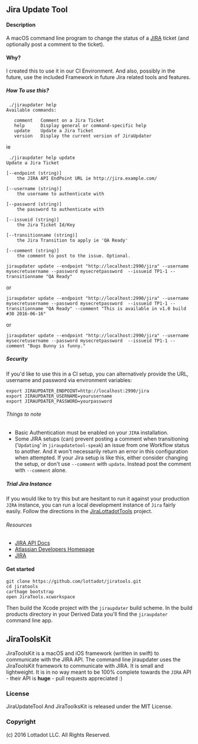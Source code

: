 ## Jira Update Tool

#### Description 

A macOS command line program to change the status of a [JIRA](https://www.atlassian.com/software/jira) ticket (and optionally post a comment to the ticket).

#### Why?

I created this to use it in our CI Environment. And also, possibly in the future, use the included Framework in future Jira related tools and features.

##### How To use this?

```
 ./jiraupdater help
Available commands:

   comment   Comment on a Jira Ticket
   help      Display general or command-specific help
   update    Update a Jira Ticket
   version   Display the current version of JiraUpdater
```

ie 

```
 ./jiraupdater help update
Update a Jira Ticket

[--endpoint (string)]
	the JIRA API EndPoint URL ie http://jira.example.com/

[--username (string)]
	the username to authenticate with

[--password (string)]
	the password to authenticate with

[--issueid (string)]
	the Jira Ticket Id/Key

[--transitionname (string)]
	the Jira Transition to apply ie 'QA Ready'

[--comment (string)]
	the comment to post to the issue. Optional.
```

```
jiraupdater update --endpoint "http://localhost:2990/jira" --username mysecretusername --password mysecretpassword  --issueid TP1-1 --transitionname "QA Ready"
``` 
or

```
jiraupdater update --endpoint "http://localhost:2990/jira" --username mysecretusername --password mysecretpassword  --issueid TP1-1 --transitionname "QA Ready" --comment "This is available in v1.0 build #30 2016-06-16"
``` 
or

```
jiraupdater update --endpoint "http://localhost:2990/jira" --username mysecretusername --password mysecretpassword  --issueid TP1-1 --comment "Bugs Bunny is funny."
```
##### Security

If you'd like to use this in a CI setup, you can alternatively provide the URL, username and password via environment variables:

```
export JIRAUPDATER_ENDPOINT=http://localhost:2990/jira
export JIRAUPDATER_USERNAME=yourusername
export JIRAUPDATER_PASSWORD=yourpassword
```

###### Things to note

* Basic Authentication must be enabled on your `JIRA` installation.
* Some JIRA setups (can) prevent posting a comment when transitioning ('`Updating`' in `jiraupdatetool-speak`) an issue from one Workflow status to another. And it won't necessarily return an error in this configuration when attempted. If your Jira setup is like this, either consider changing the setup, or don't use `--comment` with `update`. Instead post the comment with `--comment` alone.

##### Trial Jira Instance

If you would like to try this but are hesitant to run it against your production `JIRA` instance, you can run a local development instance of `Jira` fairly easily. Follow the directions in the [JiraLottadotTools](https://github.com/lottadot/JiraLottadotTools) project.

###### Resources

* [JIRA API Docs](https://docs.atlassian.com/jira/REST/6.4.6/)
* [Atlassian Developers Homepage](https://developer.atlassian.com/index.html)
* [JIRA](https://www.atlassian.com/software/jira)

#### Get started

```
git clone https://github.com/lottadot/jiratools.git
cd jiratools
carthage bootstrap
open JiraTools.xcworkspace
```

Then build the Xcode project with the `jiraupdater` build scheme. In the build products directory in your Derived Data you'll find the `jiraupdater` command line app.

## JiraToolsKit

JiraToolsKit is a macOS and iOS framework (written in swift) to communicate with the JIRA API. The command line jiraupdater uses the JiraToolsKit framework to communicate with JIRA. It is small and lightweight. It is in no way meant to be 100% complete towards the `JIRA` API - their API is **huge** - pull requests appreciated :)


### License

JiraUpdateTool And JiraToolksKit is released under the MIT License.

### Copyright

(c) 2016 Lottadot LLC. All Rights Reserved.


